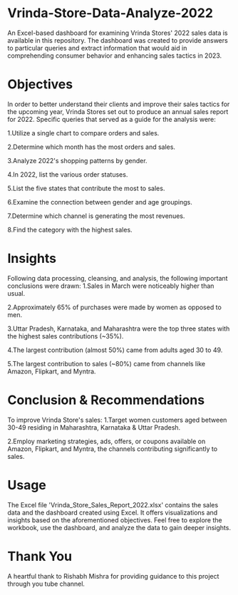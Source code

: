 # Vrinda-Store-Data-Analyze-2022

An Excel-based dashboard for examining Vrinda Stores' 2022 sales data is available in this repository. The dashboard was created to provide answers to particular queries and extract information that would aid in comprehending consumer behavior and enhancing sales tactics in 2023.
# Objectives
In order to better understand their clients and improve their sales tactics for the upcoming year, Vrinda Stores set out to produce an annual sales report for 2022. Specific queries that served as a guide for the analysis were:

1.Utilize a single chart to compare orders and sales.

2.Determine which month has the most orders and sales.

3.Analyze 2022's shopping patterns by gender.

4.In 2022, list the various order statuses.

5.List the five states that contribute the most to sales.

6.Examine the connection between gender and age groupings.

7.Determine which channel is generating the most revenues.

8.Find the category with the highest sales.

# Insights
Following data processing, cleansing, and analysis, the following important conclusions were drawn:
1.Sales in March were noticeably higher than usual.

2.Approximately 65% of purchases were made by women as opposed to men.

3.Uttar Pradesh, Karnataka, and Maharashtra were the top three states with the highest sales contributions (~35%).

4.The largest contribution (almost 50%) came from adults aged 30 to 49.

5.The largest contribution to sales (~80%) came from channels like Amazon, Flipkart, and Myntra.

# Conclusion & Recommendations
To improve Vrinda Store's sales:
1.Target women customers aged between 30-49 residing in Maharashtra, Karnataka & Uttar Pradesh.

2.Employ marketing strategies, ads, offers, or coupons available on Amazon, Flipkart, and Myntra, the channels contributing significantly to sales.

# Usage
The Excel file 'Vrinda_Store_Sales_Report_2022.xlsx' contains the sales data and the dashboard created using Excel. It offers visualizations and insights based on the aforementioned objectives.
Feel free to explore the workbook, use the dashboard, and analyze the data to gain deeper insights.
# Thank You
A heartful thank to Rishabh Mishra for providing guidance to this project through you tube channel.

